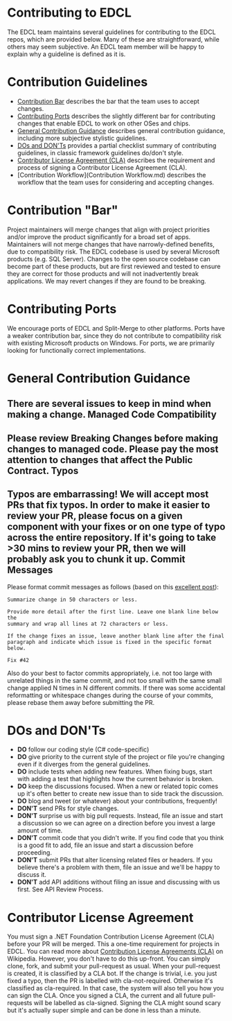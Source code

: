 Contributing to EDCL 
====================

The EDCL team maintains several guidelines for contributing to the EDCL repos, which are provided below. Many of these are straightforward, while others may seem subjective. An EDCL team member will be happy to explain why a guideline is defined as it is.

Contribution Guidelines
=======================
* [Contribution Bar](#contribution-bar) describes the bar that the team uses to accept changes.
* [Contributing Ports](#contributing-ports) describes the slightly different bar for contributing changes that enable EDCL to work on other OSes and chips.
* [General Contribution Guidance](#general-contribution-guidance) describes general contribution guidance, including more subjective stylistic guidelines.
* [DOs and DON'Ts](#dos-and-donts) provides a partial checklist summary of contributing guidelines, in classic framework guidelines do/don't style.
* [Contributor License Agreement (CLA)](#contributor-license-agreement) describes the requirement and process of signing a Contributor License Agreement (CLA).
* [Contribution Workflow](Contribution Workflow.md) describes the workflow that the team uses for considering and accepting changes.
	
Contribution "Bar"
==================
Project maintainers will merge changes that align with project priorities and/or improve the product significantly for a broad set of apps. 
Maintainers will not merge changes that have narrowly-defined benefits, due to compatibility risk. The EDCL codebase is used by several Microsoft products (e.g. SQL Server). Changes to the open source codebase can become part of these products, but are first reviewed and tested to ensure they are correct for those products and will not inadvertently break applications. We may revert changes if they are found to be breaking.

Contributing Ports
==================
We encourage ports of EDCL and Split-Merge to other platforms. Ports have a weaker contribution bar, since they do not contribute to compatibility risk with existing Microsoft products on Windows. For ports, we are primarily looking for functionally correct implementations.

General Contribution Guidance
=============================
There are several issues to keep in mind when making a change.
Managed Code Compatibility
--------------------------
Please review Breaking Changes before making changes to managed code. Please pay the most attention to changes that affect the Public Contract.
Typos
-----
Typos are embarrassing! We will accept most PRs that fix typos. In order to make it easier to review your PR, please focus on a given component with your fixes or on one type of typo across the entire repository. If it's going to take >30 mins to review your PR, then we will probably ask you to chunk it up.
Commit Messages
---------------
Please format commit messages as follows (based on this [excellent post](http://tbaggery.com/2008/04/19/a-note-about-git-commit-messages.html)):
```
Summarize change in 50 characters or less.

Provide more detail after the first line. Leave one blank line below the
summary and wrap all lines at 72 characters or less.

If the change fixes an issue, leave another blank line after the final
paragraph and indicate which issue is fixed in the specific format
below.

Fix #42
```

Also do your best to factor commits appropriately, i.e. not too large with unrelated things in the same commit, and not too small with the same small change applied N times in N different commits. If there was some accidental reformatting or whitespace changes during the course of your commits, please rebase them away before submitting the PR.

DOs and DON'Ts
==============
* **DO** follow our coding style (C# code-specific)
* **DO** give priority to the current style of the project or file you're changing even if it diverges from the general guidelines.
* **DO** include tests when adding new features. When fixing bugs, start with adding a test that highlights how the current behavior is broken.
* **DO** keep the discussions focused. When a new or related topic comes up it's often better to create new issue than to side track the discussion.
* **DO** blog and tweet (or whatever) about your contributions, frequently!
* **DON'T** send PRs for style changes. 
* **DON'T** surprise us with big pull requests. Instead, file an issue and start a discussion so we can agree on a direction before you invest a large amount of time.
* **DON'T** commit code that you didn't write. If you find code that you think is a good fit to add, file an issue and start a discussion before proceeding.
* **DON'T** submit PRs that alter licensing related files or headers. If you believe there's a problem with them, file an issue and we'll be happy to discuss it.
* **DON'T** add API additions without filing an issue and discussing with us first. See API Review Process.

Contributor License Agreement
=============================
You must sign a .NET Foundation Contribution License Agreement (CLA) before your PR will be merged. This a one-time requirement for projects in EDCL. You can read more about [Contribution License Agreements (CLA)](https://en.wikipedia.org/wiki/Contributor_License_Agreement) on Wikipedia.
However, you don't have to do this up-front. You can simply clone, fork, and submit your pull-request as usual.
When your pull-request is created, it is classified by a CLA bot. If the change is trivial, i.e. you just fixed a typo, then the PR is labelled with cla-not-required. Otherwise it's classified as cla-required. In that case, the system will also tell you how you can sign the CLA. Once you signed a CLA, the current and all future pull-requests will be labelled as cla-signed.
Signing the CLA might sound scary but it's actually super simple and can be done in less than a minute.
